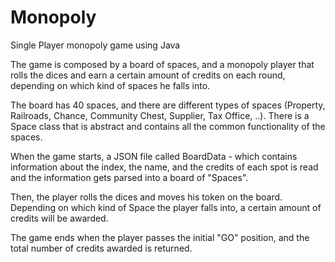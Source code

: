 # Monopoly
Single Player monopoly game using Java

The game is composed by a board of spaces, and a monopoly player that 
rolls the dices and earn a certain amount of credits on each round, depending
on which kind of spaces he falls into.

The board has 40 spaces, and there are different types of spaces (Property, Railroads,
Chance, Community Chest, Supplier, Tax Office, ..). There is a Space class that is abstract 
and contains all the common functionality of the spaces. 

When the game starts, a JSON file called BoardData - which contains information about the index, 
the name, and the credits of each spot is read and the information gets parsed into a board of 
"Spaces". 

Then, the player rolls the dices and moves his token on the board. Depending on which kind of Space 
the player falls into, a certain amount of credits will be awarded. 

The game ends when the player passes the initial "GO" position, and the total number of credits awarded 
is returned.
